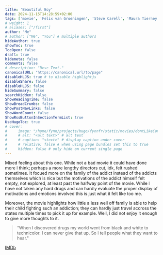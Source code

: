 ```yaml
---
title: 'Beautiful Boy'
date: 2024-11-15T14:28:59+02:00
tags: ['movie', 'Felix van Groeningen', 'Steve Carell', 'Maura Tierney', 'Timothee Chalamet', 'drugs']
# weight: 1
# aliases: ["/first"]
author: "Me"
# author: ["Me", "You"] # multiple authors
hideAuthor: true
showToc: true
TocOpen: false
draft: true
hidemeta: false
comments: false
# description: "Desc Text."
canonicalURL: "https://canonical.url/to/page"
disableHLJS: true # to disable highlightjs
disableShare: false
disableHLJS: false
hideSummary: false
searchHidden: false
ShowReadingTime: false
ShowBreadCrumbs: false
ShowPostNavLinks: false
ShowWordCount: false
ShowRssButtonInSectionTermList: true
UseHugoToc: true
# cover:
#     image: "/home/fynn/projects/hugo/fynnfr/static/movies/dontLikeCover.png" # image path/url
#     # alt: "<alt text>" # alt text
#     # caption: "<text>" # display caption under cover
#     # relative: false # when using page bundles set this to true
#     hidden: false # only hide on current single page
---
```

Mixed feeling about this one. While not a bad movie it could have done more I think; perhaps a more lengthy directors cut, idk, felt rushed sometimes. It focued more on the family of the addict instead of the addicts themselves which is nice but the motivations of the addict himself felt empty, not explored, at least past the halfway point of the movie. While I have not taken any hard drugs and can hardly evaluate the proper display of motivations and emotions involved this is just what it felt like too me. 

Moreover, the movie highlights how little a less well off family is able to help their child fighting such an addiction; they can hardly just travel accross the states multiple times to pick it up for example.
Well, I did not enjoy it enough to give more thoughts to it.

> "When I discovered drugs my world went from black and white to technicolor. I can never give that up. So I tell people what they want to hear."

[IMDb](https://www.imdb.com/title/tt1226837)
